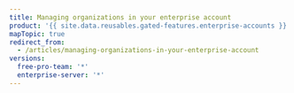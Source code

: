 ```yaml
---
title: Managing organizations in your enterprise account
product: '{{ site.data.reusables.gated-features.enterprise-accounts }}'
mapTopic: true
redirect_from:
  - /articles/managing-organizations-in-your-enterprise-account
versions:
  free-pro-team: '*'
  enterprise-server: '*'
---
```


